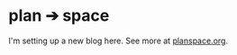 # plan <span class="shake shake-slow">➔</span> space

I'm setting up a new blog here. See more at [planspace.org](http://planspace.org/).
